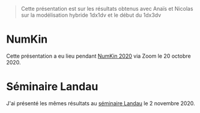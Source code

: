 > Cette présentation est sur les résultats obtenus avec Anaïs et Nicolas sur la modélisation hybride 1dx1dv et le début du 1dx3dv

# NumKin

Cette présentation a eu lieu pendant [NumKin 2020](ipp.mpg.de/numkin2020) via Zoom le 20 octobre 2020.

# Séminaire Landau

J'ai présenté les mêmes résultats au [séminaire Landau](https://irmar.univ-rennes1.fr/seminaire/seminaire-landau/josselin-massot-1) le 2 novembre 2020.
